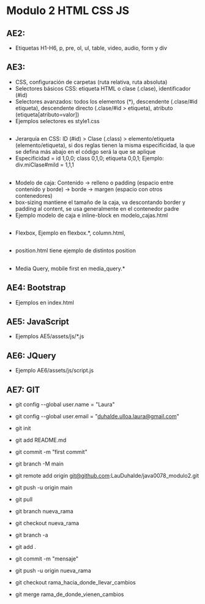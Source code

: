 # Modulo 2 HTML CSS JS
## AE2: 
- Etiquetas H1-H6, p, pre, ol, ul, table, video, audio, form y div
##
##
## AE3: 
- CSS, configuración de carpetas (ruta relativa, ruta absoluta)
- Selectores básicos CSS: etiqueta HTML o clase (.clase), identificador (#id)
- Selectores avanzados: todos los elementos (*), descendente (.clase/#id etiqueta), descendente directo (.clase/#id > etiqueta), atributo (etiqueta[atributo=valor])
- Ejemplos selectores es style1.css
##
- Jerarquía en CSS: ID (#id) > Clase (.class) > elemento/etiqueta (elemento/etiqueta), si dos reglas tienen la misma especificidad, la que se defina más abajo en el código será la que se aplique
- Especificidad = id 1,0,0; class 0,1,0; etiqueta 0,0,1; Ejemplo: div.miClase#miId = 1,1,1
##
- Modelo de caja: Contenido -> relleno o padding (espacio entre contenido y borde) -> borde -> margen (espacio con otros contenedores)
- box-sizing mantiene el tamaño de la caja, va descontando border y padding al content, se usa generalmente en el contenedor padre
- Ejemplo modelo de caja  e inline-block en modelo_cajas.html
##
- Flexbox, Ejemplo en flexbox.*, column.html, 
##
- position.html tiene ejemplo de distintos position
##
- Media Query, mobile first en media_query.*
##
##
## AE4: Bootstrap
- Ejemplos en index.html
##
##
## AE5: JavaScript
- Ejemplos AE5/assets/js/*.js
##
##
## AE6: JQuery
- Ejemplo AE6/assets/js/script.js
##
##
## AE7: GIT
- git config --global user.name = "Laura"
- git config --global user.email = "duhalde.ulloa.laura@gmail.com"

- git init
- git add README.md
- git commit -m "first commit"
- git branch -M main
- git remote add origin git@github.com:LauDuhalde/java0078_modulo2.git
- git push -u origin main

- git pull

- git branch nueva_rama
- git checkout nueva_rama
- git branch -a
- git add .
- git commit -m "mensaje"
- git push -u origin nueva_rama

- git checkout rama_hacia_donde_llevar_cambios
- git merge rama_de_donde_vienen_cambios